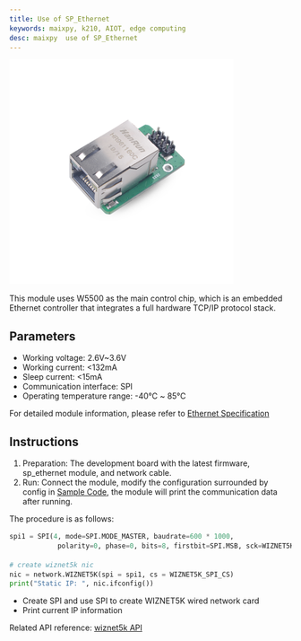 ```yaml
---
title: Use of SP_Ethernet
keywords: maixpy, k210, AIOT, edge computing
desc: maixpy  use of SP_Ethernet
---
```



<img src="../../../assets/hardware/module_spmod/sp_ethernet.png">

This module uses W5500 as the main control chip, which is an embedded Ethernet controller that integrates a full hardware TCP/IP protocol stack.

## Parameters

* Working voltage: 2.6V~3.6V
* Working current: <132mA
* Sleep current: <15mA
* Communication interface: SPI
* Operating temperature range: -40℃ ~ 85℃

For detailed module information, please refer to [Ethernet Specification](http://api.dl.sipeed.com/shareURL/MAIX/HDK/sp_mod/sp_ethernet)

## Instructions

1. Preparation: The development board with the latest firmware, sp_ethernet module, and network cable.
2. Run: Connect the module, modify the configuration surrounded by config in [Sample Code](https://github.com/sipeed/MaixPy_scripts/tree/master/modules/spmod/sp_ethernet), the module will print the communication data after running.

The procedure is as follows:

```python
spi1 = SPI(4, mode=SPI.MODE_MASTER, baudrate=600 * 1000,
            polarity=0, phase=0, bits=8, firstbit=SPI.MSB, sck=WIZNET5K_SPI_SCK, mosi=WIZNET5K_SPI_MOSI, miso = WIZNET5K_SPI_MISO)

# create wiznet5k nic
nic = network.WIZNET5K(spi = spi1, cs = WIZNET5K_SPI_CS)
print("Static IP: ", nic.ifconfig())
```

* Create SPI and use SPI to create WIZNET5K wired network card
* Print current IP information

Related API reference: [wiznet5k API](../../api_reference/machine/network.html#WIZNET5K_Module)
